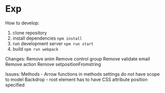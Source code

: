 # Exp

How to develop:

1. clone repository
2. install dependencies `npm install`
3. run development server `npm run start`
4. build `npm run webpack`

Changes:
Remove anim
Remove control group
Remove validate email
Remove action
Remove setpositionFromstring

Issues:
Methods - Arrow functions in methods settings do not have scope to model
Backdrop - root element has to have CSS attribute position specified
